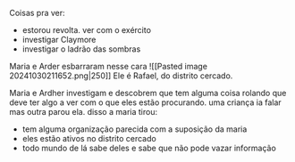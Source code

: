 Coisas pra ver:
- estorou revolta. ver com o exército
- investigar Claymore
- investigar o ladrão das sombras

Maria e Arder esbarraram nesse cara
![[Pasted image 20241030211652.png|250]]
Ele é Rafael, do distrito cercado.


Maria e Ardher investigam e descobrem que tem alguma coisa rolando que deve ter algo a ver com o que eles estão procurando. uma criança ia falar mas outra parou ela. disso a maria tirou:
- tem alguma organização parecida com a suposição da maria
- eles estão ativos no distrito cercado
- todo mundo de lá sabe deles e sabe que não pode vazar informação
